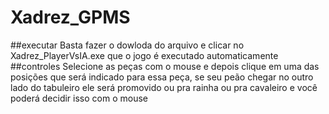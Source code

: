 # Xadrez_GPMS
##executar
Basta fazer o dowloda do arquivo e clicar no Xadrez_PlayerVsIA.exe que o jogo é executado automaticamente
##controles
Selecione as peças com o mouse e depois clique em uma das posições que será indicado para essa peça, se seu peão chegar no outro lado do tabuleiro ele será promovido ou pra rainha ou pra cavaleiro e você poderá decidir isso com o mouse
